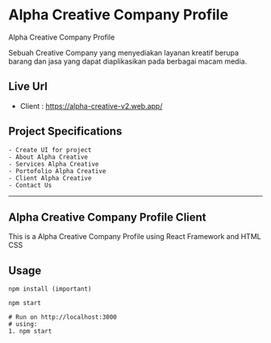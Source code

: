 # Alpha Creative Company Profile
Alpha Creative Company Profile

Sebuah Creative Company yang menyediakan layanan kreatif berupa barang dan jasa yang dapat diaplikasikan pada berbagai macam media.

## Live Url
- Client : https://alpha-creative-v2.web.app/

## Project Specifications
```
- Create UI for project
- About Alpha Creative
- Services Alpha Creative
- Portofolio Alpha Creative
- Client Alpha Creative
- Contact Us
```
---
## Alpha Creative Company Profile Client

This is a Alpha Creative Company Profile using React Framework and HTML CSS

## Usage
```
npm install (important)

npm start

# Run on http://localhost:3000
# using:
1. npm start

```
